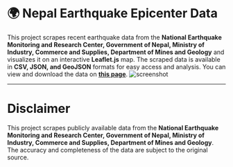 # 🌍 Nepal Earthquake Epicenter Data 

This project scrapes recent earthquake data from the **National Earthquake Monitoring and Research Center, Government of Nepal, Ministry of Industry, Commerce and Supplies, Department of Mines and Geology** and visualizes it on an interactive **Leaflet.js** map. The scraped data is available in **CSV, JSON, and GeoJSON** formats for easy access and analysis. You can view and download the data on **[this page](https://konishon.github.io/nepal-earthquake-epicenter-data/)**.
![screenshot](https://github.com/user-attachments/assets/b73d917e-e2b1-4254-b744-ab341236b5bd)

---

# Disclaimer

This project scrapes publicly available data from the **National Earthquake Monitoring and Research Center, Government of Nepal, Ministry of Industry, Commerce and Supplies, Department of Mines and Geology**. The accuracy and completeness of the data are subject to the original source.
